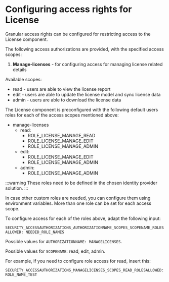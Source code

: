 # Configuring access rights for License

Granular access rights can be configured for restricting access to the License component.

The following access authorizations are provided, with the specified access scopes:

1. **Manage-licenses** - for configuring access for managing license related details

Available scopes:

* read - users are able to view the license report
* edit - users are able to update the license model and sync license data
* admin - users are able to download the license data



The License component is preconfigured with the following default users roles for each of the access scopes mentioned above:

* manage-licenses
  * read:
    * ROLE_LICENSE_MANAGE_READ
    * ROLE_LICENSE_MANAGE_EDIT
    * ROLE_LICENSE_MANAGE_ADMIN
  * edit:
    * ROLE_LICENSE_MANAGE_EDIT
    * ROLE_LICENSE_MANAGE_ADMIN
  * admin:
    * ROLE_LICENSE_MANAGE_ADMIN

:::warning
These roles need to be defined in the chosen identity provider solution.
:::

In case other custom roles are needed, you can configure them using environment variables. More than one role can be set for each access scope.

To configure access for each of the roles above, adapt the following input:

`SECURITY_ACCESSAUTHORIZATIONS_AUTHORIZATIONNAME_SCOPES_SCOPENAME_ROLESALLOWED: NEEDED_ROLE_NAMES`

Possible values for `AUTHORIZATIONNAME: MANAGELICENSES`.

Possible values for `SCOPENAME`: read, edit, admin.

For example, if you need to configure role access for read, insert this:

```
SECURITY_ACCESSAUTHORIZATIONS_MANAGELICENSES_SCOPES_READ_ROLESALLOWED: ROLE_NAME_TEST
```
